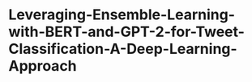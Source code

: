 # Leveraging-Ensemble-Learning-with-BERT-and-GPT-2-for-Tweet-Classification-A-Deep-Learning-Approach